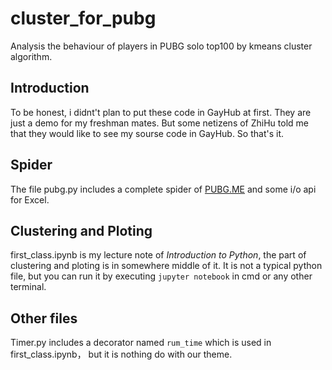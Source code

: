 # cluster_for_pubg
Analysis the behaviour of players in PUBG solo top100 by kmeans cluster algorithm.
## Introduction
To be honest, i didnt't plan to put these code in GayHub at first. 
They are just a demo for my freshman mates. 
But some netizens of ZhiHu told me that they would like to see my sourse code in GayHub.
So that's it.
## Spider
The file pubg.py includes a complete spider of [PUBG.ME](https://pubg.me/) and some i/o api for Excel.
## Clustering and Ploting
first_class.ipynb is my lecture note of *Introduction to Python*, the part of clustering and ploting is in somewhere middle of it.
It is not a typical python file, but you can run it by executing ```jupyter notebook``` in cmd or any other terminal.
## Other files
Timer.py includes a decorator named ``rum_time`` which is used in first_class.ipynb， but it is nothing do with our theme.

